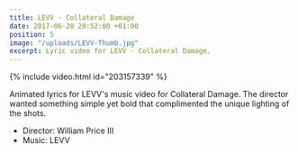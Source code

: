 ```yaml
---
title: LEVV - Collateral Damage
date: 2017-06-20 20:52:00 +01:00
position: 5
image: "/uploads/LEVV-Thumb.jpg"
excerpt: Lyric video for LEVV - Collateral Damage.
---
```


{% include video.html id="203157339" %}

Animated lyrics for LEVV's music video for Collateral Damage. The director wanted something simple yet bold that complimented the unique lighting of the shots.

* Director: William Price III
* Music: LEVV